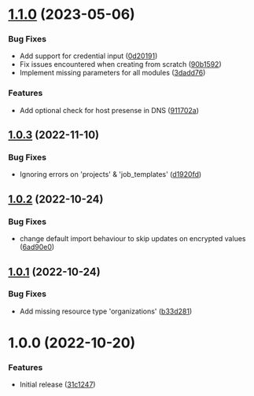 # [1.1.0](https://github.com/de-it-krachten/ansible-role-awx_casc/compare/v1.0.3...v1.1.0) (2023-05-06)


### Bug Fixes

* Add support for credential input ([0d20191](https://github.com/de-it-krachten/ansible-role-awx_casc/commit/0d20191548421cb795a7b387a04656a6dba046f9))
* Fix issues encountered when creating from scratch ([90b1592](https://github.com/de-it-krachten/ansible-role-awx_casc/commit/90b1592187e492f0434bf0f6b31b1c843449471c))
* Implement missing parameters for all modules ([3dadd76](https://github.com/de-it-krachten/ansible-role-awx_casc/commit/3dadd766af5aaf09bf219cd19538112e315764a0))


### Features

* Add optional check for host presense in DNS ([911702a](https://github.com/de-it-krachten/ansible-role-awx_casc/commit/911702a03711ffeb7160b1286fb17acc95a00e9f))

## [1.0.3](https://github.com/de-it-krachten/ansible-role-awx_casc/compare/v1.0.2...v1.0.3) (2022-11-10)


### Bug Fixes

* Ignoring errors on 'projects' & 'job_templates' ([d1920fd](https://github.com/de-it-krachten/ansible-role-awx_casc/commit/d1920fd1ef2dfd011e642d9a82a9c02b8450049f))

## [1.0.2](https://github.com/de-it-krachten/ansible-role-awx_casc/compare/v1.0.1...v1.0.2) (2022-10-24)


### Bug Fixes

* change default import behaviour to skip updates on encrypted values ([6ad90e0](https://github.com/de-it-krachten/ansible-role-awx_casc/commit/6ad90e0183ca42eb197b7769141e6e3b5c89d83d))

## [1.0.1](https://github.com/de-it-krachten/ansible-role-awx_casc/compare/v1.0.0...v1.0.1) (2022-10-24)


### Bug Fixes

* Add missing resource type 'organizations' ([b33d281](https://github.com/de-it-krachten/ansible-role-awx_casc/commit/b33d2817e64860481154d8a3c8c8d3b925314bd3))

# 1.0.0 (2022-10-20)


### Features

* Initial release ([31c1247](https://github.com/de-it-krachten/ansible-role-awx_casc/commit/31c1247c657bb890a615a9407659ecd2410f3545))
